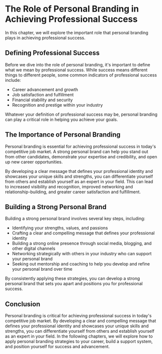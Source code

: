 The Role of Personal Branding in Achieving Professional Success
==============================================================================================================================

In this chapter, we will explore the important role that personal branding plays in achieving professional success.

Defining Professional Success
-----------------------------

Before we dive into the role of personal branding, it's important to define what we mean by professional success. While success means different things to different people, some common indicators of professional success include:

* Career advancement and growth
* Job satisfaction and fulfillment
* Financial stability and security
* Recognition and prestige within your industry

Whatever your definition of professional success may be, personal branding can play a critical role in helping you achieve your goals.

The Importance of Personal Branding
-----------------------------------

Personal branding is essential for achieving professional success in today's competitive job market. A strong personal brand can help you stand out from other candidates, demonstrate your expertise and credibility, and open up new career opportunities.

By developing a clear message that defines your professional identity and showcases your unique skills and strengths, you can differentiate yourself from others and establish yourself as an expert in your field. This can lead to increased visibility and recognition, improved networking and relationship-building, and greater career satisfaction and fulfillment.

Building a Strong Personal Brand
--------------------------------

Building a strong personal brand involves several key steps, including:

* Identifying your strengths, values, and passions
* Crafting a clear and compelling message that defines your professional identity
* Building a strong online presence through social media, blogging, and other digital channels
* Networking strategically with others in your industry who can support your personal brand
* Seeking out mentorship and coaching to help you develop and refine your personal brand over time

By consistently applying these strategies, you can develop a strong personal brand that sets you apart and positions you for professional success.

Conclusion
----------

Personal branding is critical for achieving professional success in today's competitive job market. By developing a clear and compelling message that defines your professional identity and showcases your unique skills and strengths, you can differentiate yourself from others and establish yourself as an expert in your field. In the following chapters, we will explore how to apply personal branding strategies to your career, build a support system, and position yourself for success and advancement.
